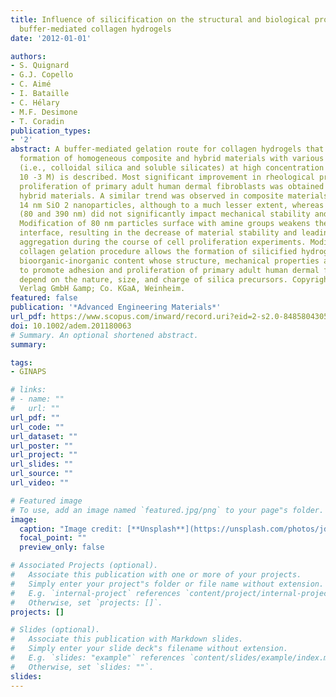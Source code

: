 ```yaml
---
title: Influence of silicification on the structural and biological properties of
  buffer-mediated collagen hydrogels
date: '2012-01-01'

authors:
- S. Quignard
- G.J. Copello
- C. Aimé
- I. Bataille
- C. Hélary
- M.F. Desimone
- T. Coradin
publication_types:
- '2'
abstract: A buffer-mediated gelation route for collagen hydrogels that allows the
  formation of homogeneous composite and hybrid materials with various silica sources
  (i.e., colloidal silica and soluble silicates) at high concentration (up to 25 ×
  10 -3 M) is described. Most significant improvement in rheological properties and
  proliferation of primary adult human dermal fibroblasts was obtained for the silicate-based
  hybrid materials. A similar trend was observed in composite materials incorporating
  14 nm SiO 2 nanoparticles, although to a much lesser extent, whereas larger colloids
  (80 and 390 nm) did not significantly impact mechanical stability and cell behavior.
  Modification of 80 nm particles surface with amine groups weakens the collagen-mineral
  interface, resulting in the decrease of material stability and leading to particle
  aggregation during the course of cell proliferation experiments. Modification of
  collagen gelation procedure allows the formation of silicified hydrogels at high
  bioorganic-inorganic content whose structure, mechanical properties and ability
  to promote adhesion and proliferation of primary adult human dermal fibroblasts
  depend on the nature, size, and charge of silica precursors. Copyright © 2012 WILEY-VCH
  Verlag GmbH &amp; Co. KGaA, Weinheim.
featured: false
publication: '*Advanced Engineering Materials*'
url_pdf: https://www.scopus.com/inward/record.uri?eid=2-s2.0-84858043054&doi=10.1002%2fadem.201180063&partnerID=40&md5=186adc0572b51059b4ae98bde0709736
doi: 10.1002/adem.201180063
# Summary. An optional shortened abstract.
summary: 

tags:
- GINAPS

# links:
# - name: ""
#   url: ""
url_pdf: ""
url_code: ""
url_dataset: ""
url_poster: ""
url_project: ""
url_slides: ""
url_source: ""
url_video: ""

# Featured image
# To use, add an image named `featured.jpg/png` to your page"s folder. 
image:
  caption: "Image credit: [**Unsplash**](https://unsplash.com/photos/jdD8gXaTZsc)"
  focal_point: ""
  preview_only: false

# Associated Projects (optional).
#   Associate this publication with one or more of your projects.
#   Simply enter your project"s folder or file name without extension.
#   E.g. `internal-project` references `content/project/internal-project/index.md`.
#   Otherwise, set `projects: []`.
projects: []

# Slides (optional).
#   Associate this publication with Markdown slides.
#   Simply enter your slide deck"s filename without extension.
#   E.g. `slides: "example"` references `content/slides/example/index.md`.
#   Otherwise, set `slides: ""`.
slides:
---
```



